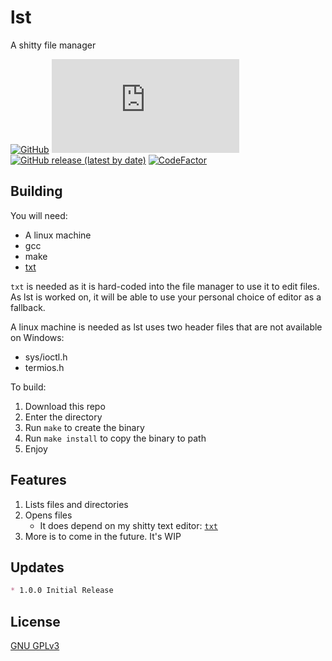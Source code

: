 # lst

A shitty file manager

[![GitHub](https://img.shields.io/github/license/ItzAfroBoy/lst)](https://github.com/ItzAfroBoy/lst/blob/main/LICENSE)
[![GitHub file size in bytes](https://img.shields.io/github/size/ItzAfroBoy/lst/lst.c)](https://github.com/ItzAfroBoy/lst/blob/main/lst.c)
[![GitHub release (latest by date)](https://img.shields.io/github/v/release/ItzAfroBoy/lst)](https://github.com/ItzAfroBoy/lst/releases/tag/1.0.0)
[![CodeFactor](https://www.codefactor.io/repository/github/itzafroboy/lst/badge/main)](https://www.codefactor.io/repository/github/itzafroboy/lst/overview/main)

## Building

You will need:

* A linux machine
* gcc
* make
* [txt](https://github.com/ItzAfroBoy/txt)

`txt` is needed as it is hard-coded into the file manager to use it to edit files.  
As lst is worked on, it will be able to use your personal choice of editor as a fallback.  

A linux machine is needed as lst uses two header files that are not available on Windows:

* sys/ioctl.h
* termios.h

To build:

1. Download this repo
2. Enter the directory
3. Run `make` to create the binary
4. Run `make install` to copy the binary to path
5. Enjoy

## Features

1. Lists files and directories
2. Opens files
	- It does depend on my shitty text editor: [`txt`](https://github.com/ItzAfroBoy/txt)
3. More is to come in the future. It's WIP

## Updates

```markdown
* 1.0.0 Initial Release
```

## License

[GNU GPLv3](https://github.com/ItzAfroBoy/lst/blob/main/LICENSE)
